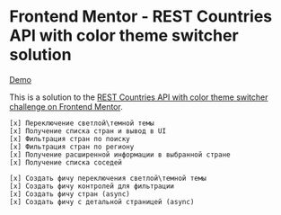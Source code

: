 # Frontend Mentor - REST Countries API with color theme switcher solution

[Demo](https://leonov-va.github.io/react-countries/)

This is a solution to the [REST Countries API with color theme switcher challenge on Frontend Mentor](https://www.frontendmentor.io/challenges/rest-countries-api-with-color-theme-switcher-5cacc469fec04111f7b848ca).

```TODO (alt store)
[x] Переключение светлой\темной темы
[x] Получение списка стран и вывод в UI
[x] Фильтрация стран по поиску
[x] Фильтрация стран по региону
[x] Получение расширенной информации в выбранной стране
[x] Получение списка соседей
```

```TODO (refactor store)
[x] Создать фичу переключения светлой\темной темы
[x] Создать фичу контролей для фильтрации
[x] Создать фичу стран (async)
[x] Создать фичу с детальной страницей (async)

```